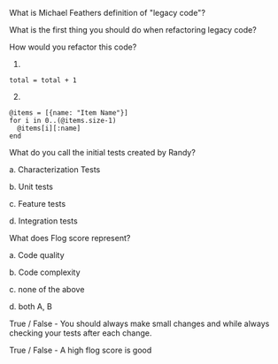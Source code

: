 What is Michael Feathers definition of "legacy code"?

What is the first thing you should do when refactoring legacy code?

How would you refactor this code?

1.

```lang-ruby
total = total + 1	
```
2.

```lang-ruby
@items = [{name: "Item Name"}]
for i in 0..(@items.size-1)
  @items[i][:name]
end
```

What do you call the initial tests created by Randy?

a. Characterization Tests

b. Unit tests

c. Feature tests

d. Integration tests

What does Flog score represent?

a. Code quality

b. Code complexity

c. none of the above

d. both A, B

True / False - You should always make small changes and while always checking your tests after each change.

True / False - A high flog score is good	
